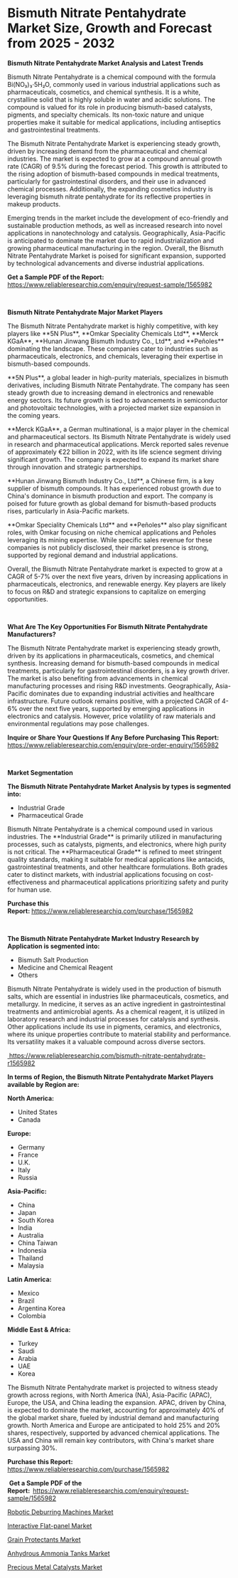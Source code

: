<p><h1>Bismuth Nitrate Pentahydrate Market Size, Growth and Forecast from 2025 - 2032</h1></p><p><strong>Bismuth Nitrate Pentahydrate Market Analysis and Latest Trends</strong></p>
<p><p>Bismuth Nitrate Pentahydrate is a chemical compound with the formula Bi(NO₃)₃·5H₂O, commonly used in various industrial applications such as pharmaceuticals, cosmetics, and chemical synthesis. It is a white, crystalline solid that is highly soluble in water and acidic solutions. The compound is valued for its role in producing bismuth-based catalysts, pigments, and specialty chemicals. Its non-toxic nature and unique properties make it suitable for medical applications, including antiseptics and gastrointestinal treatments.</p><p>The Bismuth Nitrate Pentahydrate Market is experiencing steady growth, driven by increasing demand from the pharmaceutical and chemical industries. The market is expected to grow at a compound annual growth rate (CAGR) of 9.5% during the forecast period. This growth is attributed to the rising adoption of bismuth-based compounds in medical treatments, particularly for gastrointestinal disorders, and their use in advanced chemical processes. Additionally, the expanding cosmetics industry is leveraging bismuth nitrate pentahydrate for its reflective properties in makeup products.</p><p>Emerging trends in the market include the development of eco-friendly and sustainable production methods, as well as increased research into novel applications in nanotechnology and catalysis. Geographically, Asia-Pacific is anticipated to dominate the market due to rapid industrialization and growing pharmaceutical manufacturing in the region. Overall, the Bismuth Nitrate Pentahydrate Market is poised for significant expansion, supported by technological advancements and diverse industrial applications.</p></p>
<p><strong>Get a Sample PDF of the Report:&nbsp;</strong> <a href="https://www.reliableresearchiq.com/enquiry/request-sample/1565982?utm_campaign=1900&utm_medium=2&utm_source=Github&utm_content=ia&utm_term=25012025&utm_id=bismuth-nitrate-pentahydrate">https://www.reliableresearchiq.com/enquiry/request-sample/1565982</a></p>
<p>&nbsp;</p>
<p><strong>Bismuth Nitrate Pentahydrate Major Market Players</strong></p>
<p><p>The Bismuth Nitrate Pentahydrate market is highly competitive, with key players like **5N Plus**, **Omkar Speciality Chemicals Ltd**, **Merck KGaA**, **Hunan Jinwang Bismuth Industry Co., Ltd**, and **Peñoles** dominating the landscape. These companies cater to industries such as pharmaceuticals, electronics, and chemicals, leveraging their expertise in bismuth-based compounds.</p><p>**5N Plus**, a global leader in high-purity materials, specializes in bismuth derivatives, including Bismuth Nitrate Pentahydrate. The company has seen steady growth due to increasing demand in electronics and renewable energy sectors. Its future growth is tied to advancements in semiconductor and photovoltaic technologies, with a projected market size expansion in the coming years.</p><p>**Merck KGaA**, a German multinational, is a major player in the chemical and pharmaceutical sectors. Its Bismuth Nitrate Pentahydrate is widely used in research and pharmaceutical applications. Merck reported sales revenue of approximately €22 billion in 2022, with its life science segment driving significant growth. The company is expected to expand its market share through innovation and strategic partnerships.</p><p>**Hunan Jinwang Bismuth Industry Co., Ltd**, a Chinese firm, is a key supplier of bismuth compounds. It has experienced robust growth due to China's dominance in bismuth production and export. The company is poised for future growth as global demand for bismuth-based products rises, particularly in Asia-Pacific markets.</p><p>**Omkar Speciality Chemicals Ltd** and **Peñoles** also play significant roles, with Omkar focusing on niche chemical applications and Peñoles leveraging its mining expertise. While specific sales revenue for these companies is not publicly disclosed, their market presence is strong, supported by regional demand and industrial applications.</p><p>Overall, the Bismuth Nitrate Pentahydrate market is expected to grow at a CAGR of 5-7% over the next five years, driven by increasing applications in pharmaceuticals, electronics, and renewable energy. Key players are likely to focus on R&D and strategic expansions to capitalize on emerging opportunities.</p></p>
<p>&nbsp;</p>
<p><strong>What Are The Key Opportunities For Bismuth Nitrate Pentahydrate Manufacturers?</strong></p>
<p><p>The Bismuth Nitrate Pentahydrate market is experiencing steady growth, driven by its applications in pharmaceuticals, cosmetics, and chemical synthesis. Increasing demand for bismuth-based compounds in medical treatments, particularly for gastrointestinal disorders, is a key growth driver. The market is also benefiting from advancements in chemical manufacturing processes and rising R&D investments. Geographically, Asia-Pacific dominates due to expanding industrial activities and healthcare infrastructure. Future outlook remains positive, with a projected CAGR of 4-6% over the next five years, supported by emerging applications in electronics and catalysis. However, price volatility of raw materials and environmental regulations may pose challenges.</p></p>
<p><strong>Inquire or Share Your Questions If Any Before Purchasing This Report:</strong> <a href="https://www.reliableresearchiq.com/enquiry/pre-order-enquiry/1565982?utm_campaign=1900&utm_medium=2&utm_source=Github&utm_content=ia&utm_term=25012025&utm_id=bismuth-nitrate-pentahydrate">https://www.reliableresearchiq.com/enquiry/pre-order-enquiry/1565982</a></p>
<p>&nbsp;</p>
<p><strong>Market Segmentation</strong></p>
<p><strong>The Bismuth Nitrate Pentahydrate Market Analysis by types is segmented into:</strong></p>
<p><ul><li>Industrial Grade</li><li>Pharmaceutical Grade</li></ul></p>
<p><p>Bismuth Nitrate Pentahydrate is a chemical compound used in various industries. The **Industrial Grade** is primarily utilized in manufacturing processes, such as catalysts, pigments, and electronics, where high purity is not critical. The **Pharmaceutical Grade** is refined to meet stringent quality standards, making it suitable for medical applications like antacids, gastrointestinal treatments, and other healthcare formulations. Both grades cater to distinct markets, with industrial applications focusing on cost-effectiveness and pharmaceutical applications prioritizing safety and purity for human use.</p></p>
<p><strong>Purchase this Report:&nbsp;</strong><a href="https://www.reliableresearchiq.com/purchase/1565982?utm_campaign=1900&utm_medium=2&utm_source=Github&utm_content=ia&utm_term=25012025&utm_id=bismuth-nitrate-pentahydrate">https://www.reliableresearchiq.com/purchase/1565982</a></p>
<p>&nbsp;</p>
<p><strong>The Bismuth Nitrate Pentahydrate Market Industry Research by Application is segmented into:</strong></p>
<p><ul><li>Bismuth Salt Production</li><li>Medicine and Chemical Reagent</li><li>Others</li></ul></p>
<p><p>Bismuth Nitrate Pentahydrate is widely used in the production of bismuth salts, which are essential in industries like pharmaceuticals, cosmetics, and metallurgy. In medicine, it serves as an active ingredient in gastrointestinal treatments and antimicrobial agents. As a chemical reagent, it is utilized in laboratory research and industrial processes for catalysis and synthesis. Other applications include its use in pigments, ceramics, and electronics, where its unique properties contribute to material stability and performance. Its versatility makes it a valuable compound across diverse sectors.</p></p>
<p><a href="https://www.reliableresearchiq.com/bismuth-nitrate-pentahydrate-r1565982?utm_campaign=1900&utm_medium=2&utm_source=Github&utm_content=ia&utm_term=25012025&utm_id=bismuth-nitrate-pentahydrate">&nbsp;https://www.reliableresearchiq.com/bismuth-nitrate-pentahydrate-r1565982</a></p>
<p><strong>In terms of Region, the Bismuth Nitrate Pentahydrate Market Players available by Region are:</strong></p>
<p>
    <p> <strong> North America: </strong>
        <ul>
            <li>United States</li>
            <li>Canada</li>
        </ul>
        </p> 
    <p> <strong> Europe: </strong>
        <ul>
            <li>Germany</li>
            <li>France</li>
            <li>U.K.</li>
            <li>Italy</li>
            <li>Russia</li>
        </ul>
        </p> 
    <p> <strong> Asia-Pacific: </strong>
        <ul>
            <li>China</li>
            <li>Japan</li>
            <li>South Korea</li>
            <li>India</li>
            <li>Australia</li>
            <li>China Taiwan</li>
            <li>Indonesia</li>
            <li>Thailand</li>
            <li>Malaysia</li>
        </ul>
        </p> 
    <p> <strong> Latin America: </strong>
        <ul>
            <li>Mexico</li>
            <li>Brazil</li>
            <li>Argentina Korea</li>
            <li>Colombia</li>
        </ul>
        </p> 
    <p> <strong> Middle East & Africa: </strong>
        <ul>
            <li>Turkey</li>
            <li>Saudi</li>
            <li>Arabia</li>
            <li>UAE</li>
            <li>Korea</li>
        </ul>
    </p>
    </p>
<p><p>The Bismuth Nitrate Pentahydrate market is projected to witness steady growth across regions, with North America (NA), Asia-Pacific (APAC), Europe, the USA, and China leading the expansion. APAC, driven by China, is expected to dominate the market, accounting for approximately 40% of the global market share, fueled by industrial demand and manufacturing growth. North America and Europe are anticipated to hold 25% and 20% shares, respectively, supported by advanced chemical applications. The USA and China will remain key contributors, with China's market share surpassing 30%.</p></p>
<p><strong>Purchase this Report: </strong><a href="https://www.reliableresearchiq.com/purchase/1565982?utm_campaign=1900&utm_medium=2&utm_source=Github&utm_content=ia&utm_term=25012025&utm_id=bismuth-nitrate-pentahydrate">https://www.reliableresearchiq.com/purchase/1565982</a></p>
<p>&nbsp;<strong>Get a Sample PDF of the Report:&nbsp;&nbsp;</strong><a href="https://www.reliableresearchiq.com/enquiry/request-sample/1565982?utm_campaign=1900&utm_medium=2&utm_source=Github&utm_content=ia&utm_term=25012025&utm_id=bismuth-nitrate-pentahydrate">https://www.reliableresearchiq.com/enquiry/request-sample/1565982</a></p>
<p><strong></strong></p>
<p><p><a href="https://www.linkedin.com/pulse/revenue-generation-insights-robotic-deburring-machines-qmsdc?utm_campaign=1900&utm_medium=2&utm_source=Github&utm_content=ia&utm_term=25012025&utm_id=bismuth-nitrate-pentahydrate">Robotic Deburring Machines Market</a></p><p><a href="https://www.linkedin.com/pulse/consistent-increase-interactive-flat-panel-market-forecasted-4h7df?utm_campaign=1900&utm_medium=2&utm_source=Github&utm_content=ia&utm_term=25012025&utm_id=bismuth-nitrate-pentahydrate">Interactive Flat-panel Market</a></p><p><a href="https://github.com/elizabethdagraca/Market-Research-Report-List-5/blob/main/grain-protectants-market.md?utm_campaign=1900&utm_medium=2&utm_source=Github&utm_content=ia&utm_term=25012025&utm_id=bismuth-nitrate-pentahydrate">Grain Protectants Market</a></p><p><a href="https://www.linkedin.com/pulse/anhydrous-ammonia-tanks-market-report-analyzing-competitive-dynamics-lfiwc?utm_campaign=1900&utm_medium=2&utm_source=Github&utm_content=ia&utm_term=25012025&utm_id=bismuth-nitrate-pentahydrate">Anhydrous Ammonia Tanks Market</a></p><p><a href="https://github.com/delindacallegari68/Market-Research-Report-List-1/blob/main/precious-metal-catalysts-market.md?utm_campaign=1900&utm_medium=2&utm_source=Github&utm_content=ia&utm_term=25012025&utm_id=bismuth-nitrate-pentahydrate">Precious Metal Catalysts Market</a></p></p>